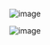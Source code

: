 ![image](https://github.com/deepak-ruhela/tasks-tracker-swing/assets/82693704/73adfeef-57ec-4794-a575-8454ecd8cee7)

![image](https://github.com/deepak-ruhela/tasks-tracker-swing/assets/82693704/5eaa9503-a87f-454b-aeb1-0be445aa0360)


